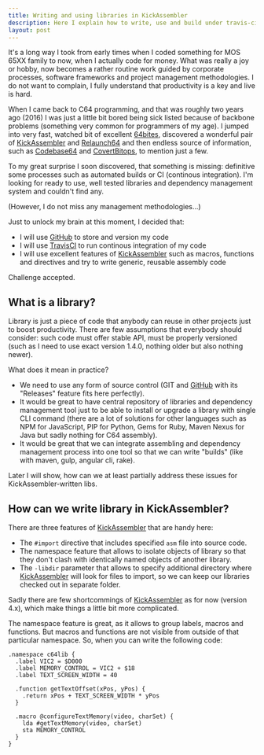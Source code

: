 ```yaml
---
title: Writing and using libraries in KickAssembler
description: Here I explain how to write, use and build under travis-ci reusable libraries written in KickAssembler.
layout: post
---
```

It's a long way I took from early times when I coded something for MOS 65XX family to now, when I actually code for money. What was really a joy or hobby, now becomes a rather routine work guided by corporate processes, software frameworks and project management methodologies. I do not want to complain, I fully understand that productivity is a key and live is hard.

When I came back to C64 programming, and that was roughly two years ago (2016) I was just a little bit bored being sick listed because of backbone problems (something very common for programmers of my age). I jumped into very fast, watched bit of excellent [64bites], discovered a wonderful pair of [KickAssembler] and [Relaunch64] and then endless source of information, such as [Codebase64] and [CovertBitops], to mention just a few. 

To my great surprise I soon discovered, that something is missing: definitive some processes such as automated builds or CI (continous integration). I'm looking for ready to use, well tested libraries and dependency management system and couldn't find any. 

(However, I do not miss any management methodologies...)

Just to unlock my brain at this moment, I decided that:
* I will use [GitHub] to store and version my code
* I will use [TravisCI] to run continous integration of my code
* I will use excellent features of [KickAssembler] such as macros, functions and directives and try to write generic, reusable assembly code

Challenge accepted.

## What is a library?
Library is just a piece of code that anybody can reuse in other projects just to boost productivity. There are few assumptions that everybody should consider: such code must offer stable API, must be properly versioned (such as I need to use exact version 1.4.0, nothing older but also nothing newer).

What does it mean in practice?

* We need to use any form of source control (GIT and [GitHub] with its "Releases" feature fits here perfectly).
* It would be great to have central repository of libraries and dependency management tool just to be able to install or upgrade a library with single CLI command (there are a lot of solutions for other languages such as NPM for JavaScript, PIP for Python, Gems for Ruby, Maven Nexus for Java but sadly nothing for C64 assembly).
* It would be great that we can integrate assembling and dependency management process into one tool so that we can write "builds" (like with maven, gulp, angular cli, rake).

Later I will show, how can we at least partially address these issues for KickAssembler-written libs.

## How can we write library in KickAssembler?
There are three features of [KickAssembler] that are handy here:
* The ```#import``` directive that includes specified ```asm``` file into source code.
* The namespace feature that allows to isolate objects of library so that they don't clash with identically named objects of another library.
* The ```-libdir``` parameter that allows to specify additional directory where [KickAssembler] will look for files to import, so we can keep our libraries checked out in separate folder.

Sadly there are few shortcommings of [KickAssembler] as for now (version 4.x), which make things a little bit more complicated.

The namespace feature is great, as it allows to group labels, macros and functions. But macros and functions are not visible from outside of that particular namespace. So, when you can write the following code:

	.namespace c64lib {
	  .label VIC2 = $D000 
	  .label MEMORY_CONTROL = VIC2 + $18
	  .label TEXT_SCREEN_WIDTH = 40
	  
	  .function getTextOffset(xPos, yPos) {
	    .return xPos + TEXT_SCREEN_WIDTH * yPos
	  }

	  .macro @configureTextMemory(video, charSet) {
	    lda #getTextMemory(video, charSet)
	    sta MEMORY_CONTROL
	  }
	}

[KickAssembler]: http://www.theweb.dk/KickAssembler/Main.html
[Relaunch64]: http://www.popelganda.de/relaunch64.html
[Codebase64]: http://codebase64.org
[CovertBitops]: https://cadaver.github.io/ "Covert Bitops"
[64bites]: https://64bites.com/
[GitHub]: https://github.com
[TravisCI]: https://travis-ci.org